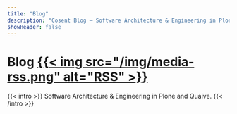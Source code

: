 ```yaml
---
title: "Blog"
description: "Cosent Blog — Software Architecture & Engineering in Plone and Quaive."
showHeader: false
---
```


# Blog [{{< img src="/img/media-rss.png" alt="RSS" >}}](/index.xml)
 
{{< intro >}}
Software Architecture &amp; Engineering in Plone and Quaive.
{{< /intro >}}

